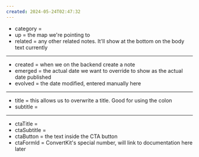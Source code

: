 ```yaml
---
created: 2024-05-24T02:47:32
---
```


- category = 
- up = the map we're pointing to
- related = any other related notes. It'll show at the bottom on the body text currently
- ---
- created = when we on the backend create a note
- emerged = the actual date we want to override to show as the actual date published
- evolved = the date modified, entered manually here
- ---
- title = this allows us to overwrite a title. Good for using the colon
- subtitle = 
- ---
- ctaTitle = 
- ctaSubtitle = 
- ctaButton = the text inside the CTA button
- ctaFormld = ConvertKit's special number, will link to documentation here later

